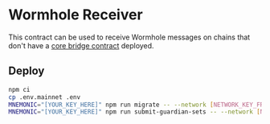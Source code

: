 # Wormhole Receiver

This contract can be used to receive Wormhole messages on chains that don't have a [core bridge contract](https://docs.wormholenetwork.com/wormhole/contracts#core-bridge) deployed.

## Deploy

```bash
npm ci
cp .env.mainnet .env
MNEMONIC="[YOUR_KEY_HERE]" npm run migrate -- --network [NETWORK_KEY_FROM_TRUFFLE_CONFIG]
MNEMONIC="[YOUR_KEY_HERE]" npm run submit-guardian-sets -- --network [NETWORK_KEY_FROM_TRUFFLE_CONFIG]
```
